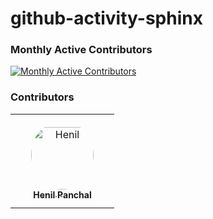 # github-activity-sphinx



### Monthly Active Contributors

[![Monthly Active Contributors](https://contributor-overtime-api.git-contributor.com/contributors-svg?chart=contributorMonthlyActivity&repo=fortran-lang/fortran-lang.org,fortran-lang/fpm,fortran-lang/stdlib)](https://git-contributor.com?chart=contributorMonthlyActivity&repo=fortran-lang/fortran-lang.org,fortran-lang/fpm,fortran-lang/stdlib)

### Contributors

<table>
<tr>
    <td align="center" style="word-wrap: break-word; width: 150.0; height: 150.0">
        <a href=https://github.com/henilp105>
            <img src=https://avatars.githubusercontent.com/u/37398093?v=4 width="100;"  style="border-radius:50%;align-items:center;justify-content:center;overflow:hidden;padding-top:10px" alt=Henil Panchal/>
            <br />
            <sub style="font-size:14px"><b>Henil Panchal</b></sub>
        </a>
    </td>
</tr>
</table>
